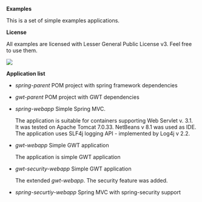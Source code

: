 **Examples**

This is a set of simple examples applications.

**License**

All examples are licensed with Lesser General Public License v3. Feel free to use them.

[![](https://www.gnu.org/graphics/lgplv3-88x31.png)](https://raw.githubusercontent.com/jgrzebyta/examples/master/LICENSE.txt)


**Application list**

* *spring-parent* POM project with spring framework dependencies

* *gwt-parent* POM project with GWT dependencies

* *spring-webapp* Simple Spring MVC.

	The application is suitable for containers supporting Web Servlet v. 3.1. It was tested on Apache Tomcat 7.0.33. NetBeans v 8.1 was used as IDE. The application uses SLF4j logging API - implemented by Log4j v 2.2.

* *gwt-webapp* Simple GWT application

	The application is simple GWT application

* *gwt-security-webapp* Simple GWT application

	The extended *gwt-webapp*. The security feature was added. 

* *spring-securtiy-webapp* Spring MVC with spring-security support

